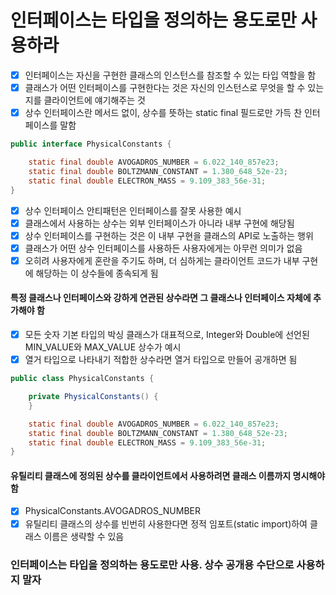 # 인터페이스는 타입을 정의하는 용도로만 사용하라
- [x] 인터페이스는 자신을 구현한 클래스의 인스턴스를 참조할 수 있는 타입 역할을 함
- [x] 클래스가 어떤 인터페이스를 구현한다는 것은 자신의 인스턴스로 무엇을 할 수 있는지를 클라이언트에 얘기해주는 것
- [x] 상수 인터페이스란 메서드 없이, 상수를 뜻하는 static final 필드로만 가득 찬 인터페이스를 말함
~~~java
public interface PhysicalConstants {

    static final double AVOGADROS_NUMBER = 6.022_140_857e23;
    static final double BOLTZMANN_CONSTANT = 1.380_648_52e-23;
    static final double ELECTRON_MASS = 9.109_383_56e-31;
}
~~~
- [x] 상수 인터페이스 안티패턴은 인터페이스를 잘못 사용한 예시
- [x] 클래스에서 사용하는 상수는 외부 인터페이스가 아니라 내부 구현에 해당됨
- [x] 상수 인터페이스를 구현하는 것은 이 내부 구현을 클래스의 API로 노출하는 행위
- [x] 클래스가 어떤 상수 인터페이스를 사용하든 사용자에게는 아무런 의미가 없음
- [x] 오히려 사용자에게 혼란을 주기도 하며, 더 심하게는 클라이언트 코드가 내부 구현에 해당하는 이 상수들에 종속되게 됨
#### 특정 클래스나 인터페이스와 강하게 연관된 상수라면 그 클래스나 인터페이스 자체에 추가해야 함
- [x] 모든 숫자 기본 타입의 박싱 클래스가 대표적으로, Integer와 Double에 선언된 MIN_VALUE와 MAX_VALUE 상수가 예시
- [x] 열거 타입으로 나타내기 적합한 상수라면 열거 타입으로 만들어 공개하면 됨
~~~java
public class PhysicalConstants {

    private PhysicalConstants() {
    }

    static final double AVOGADROS_NUMBER = 6.022_140_857e23;
    static final double BOLTZMANN_CONSTANT = 1.380_648_52e-23;
    static final double ELECTRON_MASS = 9.109_383_56e-31;
}
~~~
#### 유틸리티 클래스에 정의된 상수를 클라이언트에서 사용하려면 클래스 이름까지 명시해야 함
- [x] PhysicalConstants.AVOGADROS_NUMBER
- [x] 유틸리티 클래스의 상수를 빈번히 사용한다면 정적 임포트(static import)하여 클래스 이름은 생략할 수 있음
### 인터페이스는 타입을 정의하는 용도로만 사용. 상수 공개용 수단으로 사용하지 말자 